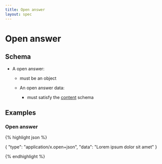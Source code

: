 ```yaml
---
title: Open answer
layout: spec
---
```


# Open answer

## Schema

* A open answer:

  * must be an object

  * An open answer data:

    * must satisfy the [content](content.html) schema

## Examples

### Open answer

{% highlight json %}

{
  "type": "application/x.open+json",
  "data": "Lorem ipsum dolor sit amet"
}


{% endhighlight %}

